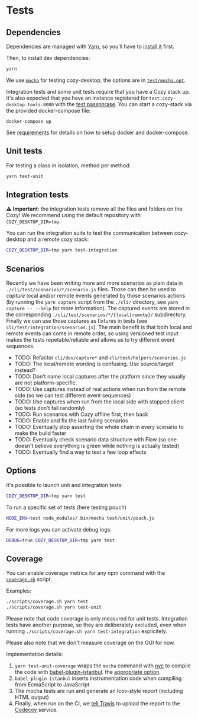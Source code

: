 Tests
=====

Dependencies
------------

Dependencies are managed with [Yarn](https://yarnpkg.com/), so you'll
have to [install it](https://yarnpkg.com/en/docs/install) first.

Then, to install dev dependencies:

```bash
yarn
```

We use [`mocha`][1] for testing cozy-desktop, the options are in
[`test/mocha.opt`][2].

Integration tests and some unit tests require that you have a Cozy stack up.
It's also expected that you have an instance registered for
`test.cozy-desktop.tools:8080` with the
[test passphrase](../../test/support/helpers/passphrase.js).
You can start a cozy-stack via the provided docker-compose file:

```
docker-compose up
```

See [requirements](./requirements.md) for details on how to setup docker and docker-compose.

Unit tests
----------

For testing a class in isolation, method per method:

```bash
yarn test-unit
```


Integration tests
-----------------

:warning: **Important**: the integration tests remove all the files and folders
on the Cozy! We recommend using the default repository with
`COZY_DESKTOP_DIR=tmp`.

You can run the integration suite to test the communication between
cozy-desktop and a remote cozy stack:

```bash
COZY_DESKTOP_DIR=tmp yarn test-integration
```


Scenarios
---------

Recently we have been writing more and more scenarios as plain data in
`./cli/test/scenarios/*/scenario.js` files. Those can then be used to *capture*
local and/or remote events generated by those scenarios actions (by running the
`yarn capture` script from the `./cli/` directory, see `yarn capture -- --help`
for more information). The captured events are stored in the corresponding
`./cli/test/scenarios/*/{local|remote}/` subdirectory. Finally we can use those
captures as fixtures in tests (see `cli/test/integration/scenarios.js`). The
main benefit is that both local and remote events can come in remote order, so
using versioned test input makes the tests repetable/reliable and allows us to
try different event sequences.

- TODO: Refactor `cli/dev/capture*` and `cli/test/helpers/scenarios.js`
- TODO: The local/remote wording is confusing. Use source/target instead?
- TODO: Don't name local captures after the platform since they usually are not
  platform-specific.
- TODO: Use captures instead of real actions when run from the remote side (so
  we can test different event sequences)
- TODO: Use captures when run from the local side with stopped client (so tests
  don't fail randomly)
- TODO: Run scenarios with Cozy offline first, then back
- TODO: Enable and fix the last failing scenarios
- TODO: Eventually stop asserting the whole chain in every scenario to make the
  build faster
- TODO: Eventually check scenario data structure with Flow (so one doesn't
  believe everything is green while nothing is actually tested)
- TODO: Eventually find a way to test a few loop effects

Options
-------

It's possible to launch unit and integration tests:

```bash
COZY_DESKTOP_DIR=tmp yarn test
```

To run a specific set of tests (here testing pouch)

```bash
NODE_ENV=test node_modules/.bin/mocha test/unit/pouch.js
```

For more logs you can activate debug logs:

```bash
DEBUG=true COZY_DESKTOP_DIR=tmp yarn test
```


Coverage
--------

You can enable coverage metrics for any npm command with the
[`coverage.sh`][3] script.

Examples:

```bash
./scripts/coverage.sh yarn test
./scripts/coverage.sh yarn test-unit
```

Please note that code coverage is only measured for unit tests.
Integration tests have another purpose, so they are deliberately excluded,
even when running `./scripts/coverage.sh yarn test-integration`
explicitely.

Please also note that we don't measure coverage on the GUI for now.

Implementation details:

1. `yarn test-unit-coverage` wraps the `mocha` command with
   [nyc][3] to compile the code with [babel-plugin-istanbul][3].
the [appropriate option][3].
2. `babel-plugin-istanbul` inserts instrumentation code when compiling from
   EcmaScript to JavaScript
3. The mocha tests are run and generate an lcov-style report (including
   HTML output)
4. Finally, when run on the CI, we [tell Travis](../.travis.yml) to upload the report to the
   [Codecov][5] service.


[1]:  https://mochajs.org/
[2]:  ../test/mocha.opts
[3]: https://github.com/istanbuljs/nyc
[4]: https://github.com/istanbuljs/babel-plugin-istanbul
[5]: https://codecov.io/gh/cozy-labs/cozy-desktop
